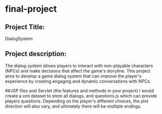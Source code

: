 # final-project 

## Project Title: 
DialogSystem 

## Project description: 
The dialog system allows players to interact with non-playable characters (NPCs) and make decisions that affect the game's storyline. This project aims to develop a game dialog system that can improve the player's experience by creating engaging and dynamic conversations with NPCs. 

##JSP files and Servlet (the features and methods in your project) 
I would create a xml dataset to store all dialogs, and questions.js which can provide players questions. Depending on the player's different choices, the plot direction will also vary, and ultimately there will be multiple endings. 
